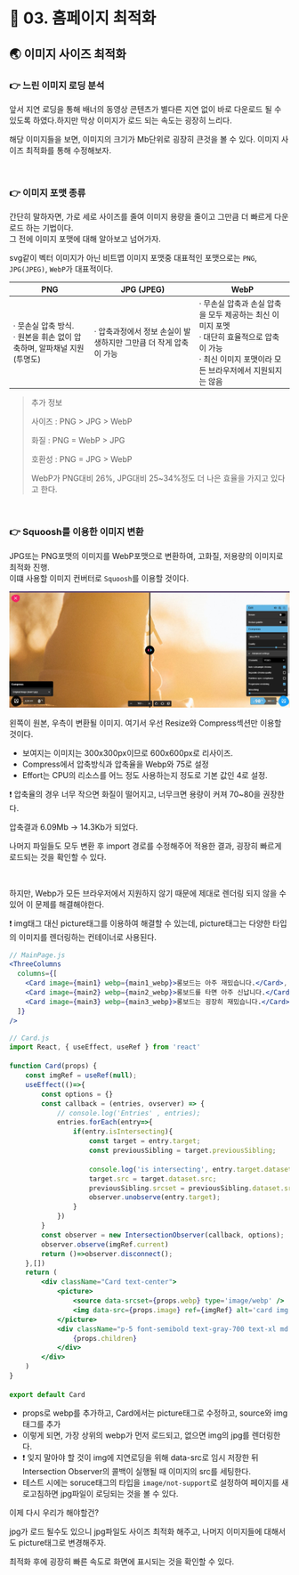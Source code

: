 # 🐳 03. 홈페이지 최적화

## 🌏 이미지 사이즈 최적화

### 👉 느린 이미지 로딩 분석

앞서 지연 로딩을 통해 배너의 동영상 콘텐츠가 별다른 지연 없이 바로 다운로드 될 수 있도록 하였다.하지만 막상 이미지가 로드 되는 속도는 굉장히 느리다.

해당 이미지들을 보면, 이미지의 크기가 Mb단위로 굉장히 큰것을 볼 수 있다. 이미지 사이즈 최적화를 통해 수정해보자.

<br/>

### 👉 이미지 포맷 종류

간단히 말하자면, 가로 세로 사이즈를 줄여 이미지 용량을 줄이고 그만큼 더 빠르게 다운로드 하는 기법이다. <br/>그 전에 이미지 포맷에 대해 알아보고 넘어가자.

svg같이 벡터 이미지가 아닌 비트맵 이미지 포맷중 대표적인 포맷으로는 `PNG`, `JPG(JPEG)`, `WebP`가 대표적이다.

| PNG                                                          | JPG (JPEG)                                                   | WebP                                                         |
| ------------------------------------------------------------ | ------------------------------------------------------------ | ------------------------------------------------------------ |
| · 뭇손실 압축 방식.<br/>· 원본을 휘손 없이 압축하며, 알파채널 지원(투명도) | · 압축과정에서 정보 손실이 발생하지만 그만큼 더 작게 압축이 가능 | · 무손실 압축과 손실 압축을 모두 제공하는 최신 이미지 포멧<br/>· 대단히 효율적으로 압축이 가능<br/>· 최신 이미지 포맷이라 모든 브라우저에서 지원되지는 않음 |

> 추가 정보
>
> 사이즈 : PNG > JPG > WebP
>
> 화질 : PNG = WebP > JPG
>
> 호환성 : PNG = JPG > WebP
>
> WebP가 PNG대비 26%, JPG대비 25~34%정도 더 나은 효율을 가지고 있다고 한다.

<br/>

### 👉 Squoosh를 이용한 이미지 변환

JPG또는 PNG포맷의 이미지를 WebP포맷으로 변환하여, 고화질, 저용량의 이미지로 최적화 진행.<br/>이떄 사용할 이미지 컨버터로 `Squoosh`를 이용할 것이다.

![Squoosh](./images/03_Squoosh.jpg)

왼쪽이 원본, 우측이 변환될 이미지. 여기서 우선 Resize와 Compress섹션만 이용할 것이다.

* 보여지는 이미지는 300x300px이므로 600x600px로 리사이즈.
* Compress에서 압축방식과 압축율을 Webp와 75로 설정
* Effort는 CPU의 리소스를 어느 정도 사용하는지 정도로 기본 값인 4로 설정.

❗ 압축율의 경우 너무 작으면 화질이 떨어지고, 너무크면 용량이 커져 70~80을 권장한다.

압축결과 6.09Mb -> 14.3Kb가 되었다.

나머지 파일들도 모두 변환 후 import 경로를 수정해주어 적용한 결과, 굉장히 빠르게 로드되는 것을 확인할 수 있다.

<br/>

하지만, Webp가 모든 브라우저에서 지원하지 않기 때문에 제대로 렌더링 되지 않을 수 있어 이 문제를 해결해야한다.

❗ img태그 대신 picture태그를 이용하여 해결할 수 있는데, picture태그는 다양한 타입의 이미지를 렌더링하는 컨테이너로 사용된다.

```jsx
// MainPage.js
<ThreeColumns
  columns={[
    <Card image={main1} webp={main1_webp}>롱보드는 아주 재밌습니다.</Card>,
    <Card image={main2} webp={main2_webp}>롱보드를 타면 아주 신납니다.</Card>,
    <Card image={main3} webp={main3_webp}>롱보드는 굉장히 재밌습니다.</Card>
  ]}
/>
```

```jsx
// Card.js
import React, { useEffect, useRef } from 'react'

function Card(props) {
	const imgRef = useRef(null);
	useEffect(()=>{
		const options = {}
		const callback = (entries, ovserver) => {
			// console.log('Entries' , entries);
			entries.forEach(entry=>{
				if(entry.isIntersecting){
					const target = entry.target;
					const previousSibling = target.previousSibling;
					
					console.log('is intersecting', entry.target.dataset.src)
					target.src = target.dataset.src;
					previousSibling.srcset = previousSibling.dataset.srcset;
					observer.unobserve(entry.target);
				}
			})
		}
		const observer = new IntersectionObserver(callback, options);
		observer.observe(imgRef.current)
		return ()=>observer.disconnect();
	},[])
	return (
		<div className="Card text-center">
			<picture>
				<source data-srcset={props.webp} type='image/webp' />
				<img data-src={props.image} ref={imgRef} alt='card img'/>
			</picture>
			<div className="p-5 font-semibold text-gray-700 text-xl md:text-lg lg:text-xl keep-all">
				{props.children}
			</div>
		</div>
	)
}

export default Card
```

* props로 webp를 추가하고, Card에서는 picture태그로 수정하고, source와 img태그를 추가
* 이렇게 되면, 가장 상위의 webp가 먼저 로드되고, 없으면 img의 jpg를 렌더링한다.
* ❗ 잊지 말아야 할 것이 img에 지연로딩을 위해 data-src로 임시 저장한 뒤 Intersection Observer의 콜백이 실행될 때 이미지의 src를 세팅한다.
* 테스트 시에는 soruce태그의 타입을 `image/not-support`로 설정하여 페이지를 새로고침하면 jpg파일이 로딩되는 것을 볼 수 있다.

이제 다시 우리가 해야할건?

jpg가 로드 될수도 있으니 jpg파일도 사이즈 최적화 해주고, 나머지 이미지들에 대해서도 picture태그로 변경해주자.

최적화 후에 굉장히 빠른 속도로 화면에 표시되는 것을 확인할 수 있다.
